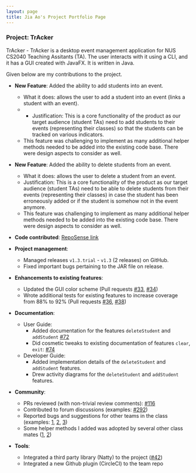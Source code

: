 ```yaml
---
layout: page
title: Jia Ao's Project Portfolio Page
---
```


### Project: TrAcker

TrAcker - TrAcker is a desktop event management application for NUS CS2040 Teaching Assitants (TA). The user interacts with it using a CLI, and it has a GUI created with JavaFX. It is written in Java.

Given below are my contributions to the project.

* **New Feature**: Added the ability to add students into an event.
  * What it does: allows the user to add a student into an event (links a student with an event).
  * * Justification: This is a core functionality of the product as our target audience (student TAs) need to add students to their events (representing their classes) so that the students can be tracked on various indicators.
  * This feature was challenging to implement as many additional helper methods needed to be added into the existing code base. There were design aspects to consider as well.

* **New Feature**: Added the ability to delete students from an event.
  * What it does: allows the user to delete a student from an event.
  * Justification: This is a core functionality of the product as our target audience (student TAs) need to be able to delete students from their events (representing their classes) in case the student has been erroneously added or if the student is somehow not in the event anymore. 
  * This feature was challenging to implement as many additional helper methods needed to be added into the existing code base. There were design aspects to consider as well.

* **Code contributed**: [RepoSense link](https://nus-cs2103-ay2223s2.github.io/tp-dashboard/?search=shijiaao&sort=groupTitle&sortWithin=title&timeframe=commit&mergegroup=&groupSelect=groupByRepos&breakdown=true&checkedFileTypes=docs~functional-code~test-code~other&since=2023-02-17)

* **Project management**:
    * Managed releases `v1.3.trial` - `v1.3` (2 releases) on GitHub.
    * Fixed important bugs pertaining to the JAR file on release.

* **Enhancements to existing features**:
    * Updated the GUI color scheme (Pull requests [\#33](), [\#34]())
    * Wrote additional tests for existing features to increase coverage from 88% to 92% (Pull requests [\#36](), [\#38]())

* **Documentation**:
    * User Guide:
        * Added documentation for the features `deleteStudent` and `addStudent` [\#72]()
        * Did cosmetic tweaks to existing documentation of features `clear`, `exit`: [\#74]()
    * Developer Guide:
        * Added implementation details of the `deleteStudent` and `addStudent` features.
        * Drew activity diagrams for the `deleteStudent` and `addStudent` features.

* **Community**:
    * PRs reviewed (with non-trivial review comments): [\#116]()
    * Contributed to forum discussions (examples: [\#292](https://github.com/nus-cs2103-AY2223S2/forum/issues/292))
    * Reported bugs and suggestions for other teams in the class (examples: [1](), [2](), [3]())
    * Some helper methods I added was adopted by several other class mates ([1](), [2]())

* **Tools**:
    * Integrated a third party library (Natty) to the project ([\#42]())
    * Integrated a new Github plugin (CircleCI) to the team repo
